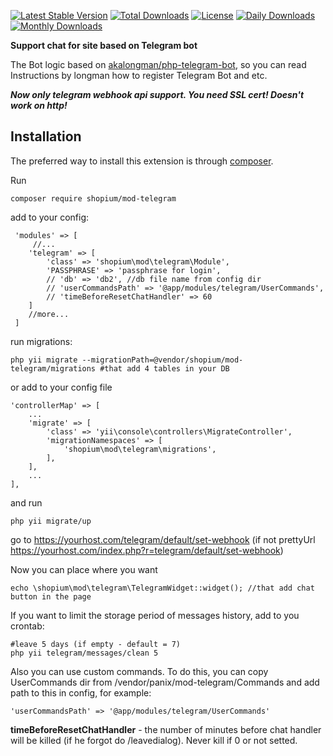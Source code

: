 [![Latest Stable Version](https://poser.pugx.org/shopium/mod-telegram/v/stable)](https://packagist.org/packages/shopium/mod-telegram)
[![Total Downloads](https://poser.pugx.org/shopium/mod-telegram/downloads)](https://packagist.org/packages/shopium/mod-telegram)
[![License](https://poser.pugx.org/shopium/mod-telegram/license)](https://packagist.org/packages/shopium/mod-telegram)
[![Daily Downloads](https://poser.pugx.org/shopium/mod-telegram/d/daily)](https://packagist.org/packages/shopium/mod-telegram)
[![Monthly Downloads](https://poser.pugx.org/shopium/mod-telegram/d/monthly)](https://packagist.org/packages/shopium/mod-telegram)

**Support chat for site based on Telegram bot**

The Bot logic based on [akalongman/php-telegram-bot](https://github.com/akalongman/php-telegram-bot), so you can read Instructions by longman how to register Telegram Bot and etc.

***Now only telegram webhook api support. You need SSL cert! Doesn't work on http!*** 

**Installation**
------------

The preferred way to install this extension is through [composer](http://getcomposer.org/download/).

Run


    composer require shopium/mod-telegram

 
 add to your config:
  
     'modules' => [
	     //...
        'telegram' => [
            'class' => 'shopium\mod\telegram\Module',
            'PASSPHRASE' => 'passphrase for login',
            // 'db' => 'db2', //db file name from config dir
	        // 'userCommandsPath' => '@app/modules/telegram/UserCommands',
	        // 'timeBeforeResetChatHandler' => 60
        ]
	    //more...
     ]
run migrations:

    php yii migrate --migrationPath=@vendor/shopium/mod-telegram/migrations #that add 4 tables in your DB

or add to your config file
```
'controllerMap' => [
    ...
    'migrate' => [
        'class' => 'yii\console\controllers\MigrateController',
        'migrationNamespaces' => [
            'shopium\mod\telegram\migrations',
        ],
    ],
    ...
],
```
and run

```
php yii migrate/up
```

go to https://yourhost.com/telegram/default/set-webhook (if not prettyUrl https://yourhost.com/index.php?r=telegram/default/set-webhook)

Now you can place where you want

    echo \shopium\mod\telegram\TelegramWidget::widget(); //that add chat button in the page


If you want to limit the storage period of messages history, add to you crontab:

    #leave 5 days (if empty - default = 7)
    php yii telegram/messages/clean 5

Also you can use custom commands. To do this, you can copy UserCommands dir from /vendor/panix/mod-telegram/Commands and add path to this in config, for example:

    'userCommandsPath' => '@app/modules/telegram/UserCommands'
    

**timeBeforeResetChatHandler** - the number of minutes before chat handler will be killed (if he forgot do /leavedialog). Never kill if 0 or not setted.
